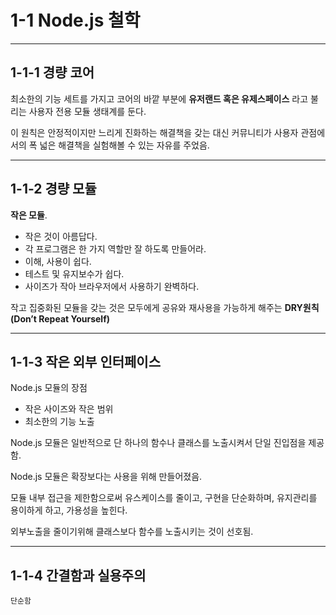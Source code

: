 # 1-1 Node.js 철학

---

## 1-1-1 경량 코어

최소한의 기능 세트를 가지고 코어의 바깥 부분에 **유저랜드 혹은 유제스페이스** 라고 불리는 사용자 전용 모듈 생태계를 둔다.

이 원칙은 안정적이지만 느리게 진화하는 해결책을 갖는 대신 커뮤니티가 사용자 관점에서의 폭 넓은 해결책을 실험해볼 수 있는 자유를 주었음.

---

## 1-1-2 경량 모듈

**작은 모듈**.

- 작은 것이 아름답다.
- 각 프로그램은 한 가지 역할만 잘 하도록 만들어라.
- 이해, 사용이 쉽다.
- 테스트 및 유지보수가 쉽다.
- 사이즈가 작아 브라우저에서 사용하기 완벽하다.

작고 집중화된 모듈을 갖는 것은 모두에게 공유와 재사용을 가능하게 해주는 **DRY원칙(Don’t Repeat Yourself)**

---

## 1-1-3 작은 외부 인터페이스

Node.js 모듈의 장점

- 작은 사이즈와 작은 범위
- 최소한의 기능 노출

Node.js 모듈은 일반적으로 단 하나의 함수나 클래스를 노출시켜서 단일 진입점을 제공함.

Node.js 모듈은 확장보다는 사용을 위해 만들어졌음.

모듈 내부 접근을 제한함으로써 유스케이스를 줄이고, 구현을 단순화하며, 유지관리를 용이하게 하고, 가용성을 높힌다.

외부노출을 줄이기위해 클래스보다 함수를 노출시키는 것이 선호됨.

---

## 1-1-4 간결함과 실용주의

`단순함`
